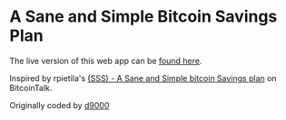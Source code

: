 # A Sane and Simple Bitcoin Savings Plan

The live version of this web app can be [found here](https://jlopp.github.io/bitcoin-savings-plan/).

Inspired by rpietila's [(SSS) - A Sane and Simple bitcoin Savings plan](https://bitcointalk.org/index.php?topic=345065.0) on BitcoinTalk.

Originally coded by [d9000](https://bitcointalk.org/index.php?action=profile;u=35933)